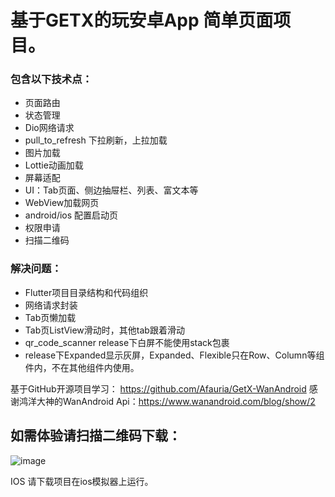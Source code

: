 # 基于GETX的玩安卓App 简单页面项目。

### 包含以下技术点：
  - 页面路由
  - 状态管理
  - Dio网络请求
  - pull_to_refresh 下拉刷新，上拉加载
  - 图片加载
  - Lottie动画加载
  - 屏幕适配
  - UI：Tab页面、侧边抽屉栏、列表、富文本等
  - WebView加载网页
  - android/ios 配置启动页
  - 权限申请
  - 扫描二维码

### 解决问题：
  - Flutter项目目录结构和代码组织
  - 网络请求封装
  - Tab页懒加载
  - Tab页ListView滑动时，其他tab跟着滑动
  - qr_code_scanner release下白屏不能使用stack包裹
  - release下Expanded显示灰屏，Expanded、Flexible只在Row、Column等组件内，不在其他组件内使用。

基于GitHub开源项目学习： https://github.com/Afauria/GetX-WanAndroid
感谢鸿洋大神的WanAndroid Api：https://www.wanandroid.com/blog/show/2

## 如需体验请扫描二维码下载：
![image](https://user-images.githubusercontent.com/10026173/175843832-2ad52f91-318f-47d2-8012-7958a45c9336.png)

IOS 请下载项目在ios模拟器上运行。
